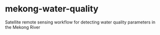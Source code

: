 # mekong-water-quality
Satellite remote sensing workflow for detecting water quality parameters in the Mekong River
